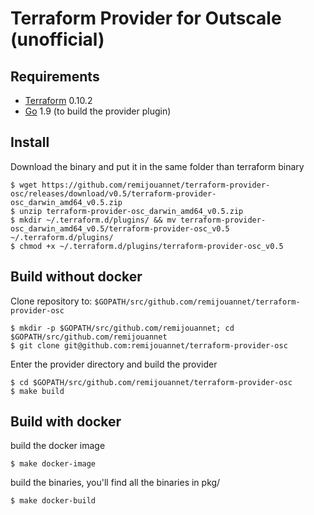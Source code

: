 Terraform Provider for Outscale (unofficial)
==================

Requirements
------------

-   [Terraform](https://www.terraform.io/downloads.html) 0.10.2 
-   [Go](https://golang.org/doc/install) 1.9 (to build the provider plugin)

Install
---------------------

Download the binary and put it in the same folder than terraform binary

```
$ wget https://github.com/remijouannet/terraform-provider-osc/releases/download/v0.5/terraform-provider-osc_darwin_amd64_v0.5.zip
$ unzip terraform-provider-osc_darwin_amd64_v0.5.zip
$ mkdir ~/.terraform.d/plugins/ && mv terraform-provider-osc_darwin_amd64_v0.5/terraform-provider-osc_v0.5 ~/.terraform.d/plugins/
$ chmod +x ~/.terraform.d/plugins/terraform-provider-osc_v0.5
```

Build without docker
---------------------

Clone repository to: `$GOPATH/src/github.com/remijouannet/terraform-provider-osc`

```
$ mkdir -p $GOPATH/src/github.com/remijouannet; cd $GOPATH/src/github.com/remijouannet
$ git clone git@github.com:remijouannet/terraform-provider-osc
```

Enter the provider directory and build the provider

```
$ cd $GOPATH/src/github.com/remijouannet/terraform-provider-osc
$ make build
```

Build with docker
---------------------

build the docker image

```
$ make docker-image
```

build the binaries, you'll find all the binaries in pkg/

```
$ make docker-build
```

